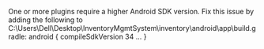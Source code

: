 One or more plugins require a higher Android SDK version.
Fix this issue by adding the following to C:\Users\Dell\Desktop\InventoryMgmtSystem\inventory\android\app\build.gradle:
android {
  compileSdkVersion 34
  ...
}